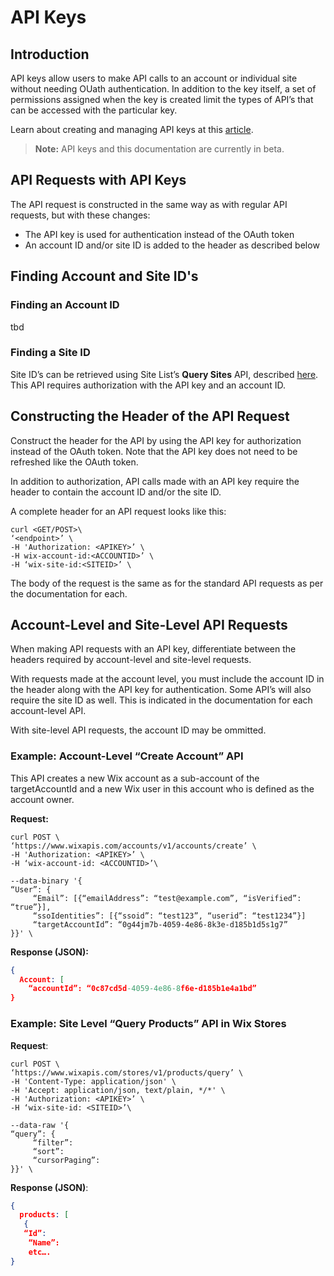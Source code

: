 # API Keys

## Introduction

API keys allow users to make API calls to an account or individual site without needing OUath authentication. In addition to the key itself, a set of permissions assigned when the key is created limit the types of API’s that can be accessed with the particular key.

Learn about creating and managing API keys at this [article](https://support.wix.com/en/article/about-wix-api-keys).

> **Note:**
> API keys and this documentation are currently in beta.

## API Requests with API Keys

The API request is constructed in the same way as with regular API requests, but with these changes:
- The API key is used for authentication instead of the OAuth token
- An account ID and/or site ID is added to the header as described below

## Finding Account and Site ID's

### Finding an Account ID

tbd

### Finding a Site ID

Site ID’s can be retrieved using Site List’s **Query Sites** API, described [here](https://bo.wix.com/wix-docs/rest/site-list/site-list/query-sites). This API requires authorization with the API key and an account ID.

## Constructing the Header of the API Request

Construct the header for the API by using the API key for authorization instead of the OAuth token. Note that the API key does not need to be refreshed like the OAuth token.

In addition to authorization, API calls made with an API key require the header to contain the account ID and/or the site ID. 

A complete header for an API request looks like this:

```
curl <GET/POST>\
‘<endpoint>’ \
-H 'Authorization: <APIKEY>’ \
-H wix-account-id:<ACCOUNTID>’ \
-H ‘wix-site-id:<SITEID>’ \
```

The body of the request is the same as for the standard API requests as per the documentation for each.

## Account-Level and Site-Level API Requests

When making API requests with an API key, differentiate between the headers required by account-level and site-level requests.

With requests made at the account level, you must include the account ID in the header along with the API key for authentication. Some API’s will also require the site ID as well. This is indicated in the documentation for each account-level API.

With site-level API requests, the account ID may be ommitted.

### Example: Account-Level “Create Account” API

This API creates a new Wix account as a sub-account of the targetAccountId and a new Wix user in this account who is defined as the account owner.

**Request:**

```
curl POST \
‘https://www.wixapis.com/accounts/v1/accounts/create’ \
-H 'Authorization: <APIKEY>’ \
-H ‘wix-account-id: <ACCOUNTID>’\

--data-binary '{
“User”: {
     “Email”: [{“emailAddress”: “test@example.com”, “isVerified”: “true”}],
     “ssoIdentities”: [{“ssoid”: “test123”, “userid”: “test1234”}]
     “targetAccountId”: “0g44jm7b-4059-4e86-8k3e-d185b1d5s1g7”
}}' \
```

**Response (JSON):**

```json
{
  Account: [
    “accountId”: “0c87cd5d-4059-4e86-8f6e-d185b1e4a1bd”
}
```

### Example: Site Level “Query Products” API in Wix Stores

**Request**:

```
curl POST \
‘https://www.wixapis.com/stores/v1/products/query’ \
-H 'Content-Type: application/json' \
-H 'Accept: application/json, text/plain, */*' \
-H 'Authorization: <APIKEY>’ \
-H ‘wix-site-id: <SITEID>’\

--data-raw '{
“query”: {
     “filter”:
     “sort”: 
     “cursorPaging”:
}}' \
```

**Response (JSON)**:

```json
{
  products: [
   {
   “Id”:
    “Name”:
    etc….
}
```
